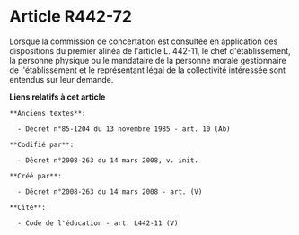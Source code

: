 # Article R442-72

Lorsque la commission de concertation est consultée en application des dispositions du premier alinéa de l'article L. 442-11,
le chef d'établissement, la personne physique ou le mandataire de la personne morale gestionnaire de l'établissement et le
représentant légal de la collectivité intéressée sont entendus sur leur demande.

**Liens relatifs à cet article**

	**Anciens textes**:

	  - Décret n°85-1204 du 13 novembre 1985 - art. 10 (Ab)

	**Codifié par**:

	  - Décret n°2008-263 du 14 mars 2008, v. init.

	**Créé par**:

	  - Décret n°2008-263 du 14 mars 2008 - art. (V)

	**Cite**:

	  - Code de l'éducation - art. L442-11 (V)
